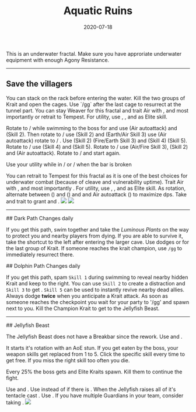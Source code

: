 ﻿---
title: 'Aquatic Ruins'
date: '2020-07-18'
image: './images/header.jpg'
group: 'T4'
api: 2956
bosses: 1
difficulties: [{ level: 76, ar: 107 }]
record:
  {
    time: '2:13',
    by: { name: 'Happens', tag: 'hP' },
    youtube:
      [{ id: 'cRKap-6_W48', name: 'Guts', specialization: 'Chronomancer' }],
  }
cycle: 'Day'
potions: [{ id: 50082, description: 'only for the Krait at the beginning' }]
sigils:
  [
    { id: 24658, description: 'only for the Krait at the beginning' },
    { id: 24615 },
    { id: 24868 },
  ]
consumables: [78978]
---

<Message>
This is an underwater fractal. Make sure you have approriate underwater equipment with enough Agony Resistance.
</Message>

---

## Save the villagers <Item id="50082" disableText/><Item id="24658" disableText/>

<Grid>
<GridItem sm="8">
You can stack <Boon name="might"/> on the rack before entering the water. Kill the two groups of Krait and open the cages. Use `/gg` after the last cage to resurrect at the tunnel part.

<Tabs>
<Tab specialization="weaver">
You can stay Weaver for this fractal and trait Air with <Trait id="232" disableText/>, <Trait id="214" disableText/> and most importantly <Trait id="1503"/> or retrait to Tempest. For utility, use <Skill id="5638" disableText/>, <Skill id="40183" disableText/>, <Skill id="5539" disableText/> and <Skill id="43638"/> as Elite skill.
  
Rotate to <Skill name="Air Attunement" profession="Elementalist" disableText/> / <Skill name="Air Attunement" profession="Elementalist" disableText/> while swimming to the boss for <Trait name="Elements of Rage"/> and use <Skill name="Forked Lightning" profession="Elementalist"/> (Air autoattack) and <Skill name="Electrocute" profession="Elementalist"/> (Skill 2). Then rotate to <Skill name="Earth Attunement" profession="Elementalist" disableText/> / <Skill name="Air Attunement" profession="Elementalist" disableText/>  use  <Skill name="Rock Spray" profession="Elementalist"/> (Skill 2) and <Skill name="Sodden Swath" profession="Elementalist"/> (Earth/Air Skill 3) use <Skill name="Forked Lightning" profession="Elementalist"/> (Air autoattack) rotate to <Skill name="Fire Attunement" profession="Elementalist" disableText/> / <Skill name="Earth Attunement" profession="Elementalist" disableText/>. Use <Skill name="Boil" profession="Elementalist"/> (Skill 2) <Skill name="Molten Burst" profession="Elementalist"/> (Fire/Earth Skill 3) and <Skill name="Rock Anchor" profession="Elementalist"/> (Skill 4) <Skill name="Murky water" profession="Elementalist"/> (Skill 5). Rotate to <Skill name="Fire Attunement" profession="Elementalist" disableText/> / <Skill name="Fire Attunement" profession="Elementalist" disableText/> use <Skill name="LavaChains" profession="Elementalist"/> (Skill 4) and <Skill name="Heat Wave" profession="Elementalist"/> (Skill 5). Rotate to <Skill name="Air Attunement" profession="Elementalist" disableText/> / <Skill name="Fire Attunement" profession="Elementalist" disableText/> use <Skill name="Plasmic Strike" profession="Elementalist"/> (Air/Fire Skill 3), <Skill name="Electrocute" profession="Elementalist"/> (Skill 2) and <Skill name="Forked Lightning" profession="Elementalist"/> (Air autoattack). Rotate to <Skill name="Air Attunement" profession="Elementalist" disableText/> / <Skill name="Air Attunement" profession="Elementalist" disableText/> and start again.

Use your utility while in <Skill name="Fire Attunement" profession="Elementalist" disableText/> / <Skill name="Fire Attunement" profession="Elementalist" disableText/> or <Skill name="Air Attunement" profession="Elementalist" disableText/> / <Skill name="Air Attunement" profession="Elementalist" disableText/> when the bar is broken
</Tab>

<Tab specialization="tempest">
You can retrait to Tempest for this fractal as it is one of the best choices for underwater combat (because of cleave and vulnerability uptime).     
        Trait Air with <Trait id="232" disableText/>, <Trait id="214" disableText/> and most importantly <Trait id="1503"/>. For utility, use <Skill id="5638" disableText/>, <Skill id="5539" disableText/>, <Skill id="30662" disableText/> and <Skill id="29968" disableText/> as Elite skill.     
        As rotation, alternate between <Skill id="29719"/> (<Skill id="5494" disableText/>) and <Skill id="5597"/> (<Skill id="5492" disableText/>) and <Skill id="5655"/> and Air autoattack (<Skill id="5494" disableText/>) to maximize dps. 
</Tab>

<Tab specialization="warrior">
Take <Skill id="14403"/> and trait <Trait id="1711"/> to grant <Boon name="fury"/> and <Boon name="might"/>.
</Tab>
</Tabs>

</GridItem>

<GridItem sm="4">
    <Image src="./images/wooden_rack.jpg" caption="The wooden rack"/>
    <Image src="./images/trapped_villagers.jpg" caption="Villagers are trapped in cages"/>
</GridItem>
</Grid>

---

<Grid>
<GridItem>
## Dark Path <Label>Changes daily</Label>

If you get this path, swim together and take the _Luminous Plants_ on the way to protect you and nearby players from dying. If you are able to survive it, take the shortcut to the left after entering the larger cave. Use dodges or <Effect name="invulnerability"/> for the last group of Krait. If someone reaches the krait champion, use `/gg` to immediately resurrect there.
</GridItem>

<GridItem>
## Dolphin Path <Label>Changes daily</Label>

If you get this path, spam `Skill 1` during swimming to reveal nearby hidden Krait and keep to the right. You can use `Skill 2` to create a distraction and `Skill 3` to get <Effect name="Stealth"/>. `Skill 5` can be used to instantly revive nearby dead allies. Always dodge **twice** when you anticipate a Krait attack. As soon as someone reaches the checkpoint you wait for your party to '/gg' and spawn  next to you. Kill the Champion Krait to get to the Jellyfish Beast.
</GridItem>

</Grid>

---

<Grid>
<GridItem sm="7">
## Jellyfish Beast

The Jellyfish Beast does not have a Breakbar since the rework. Use <Item id="24615"/> and <Item id="24658"/>.

It starts it's rotation with an AoE stun. If you get eaten by the boss, your weapon skills get replaced from 1 to 5. Click the specific skill every time to get free. If you miss the right skill too often you die.

Every 25% the boss gets <Effect name="Invulnerability"/> and Elite Kraits spawn. Kill them to continue the fight.

</GridItem>

<GridItem sm="5">

<Tabs>
<Tab specialization="revenant">
Use <Skill name="Legendary Dwarf Stance"/> and <Skill name="Legendary Assassin Stance"/>. Use <Skill name="Legendary Demon Stance"/> instead of <Skill name="Legendary Assassin Stance" disableText/> if there is <Instability name="No Pain No Gain"/>. When the Jellyfish raises all of it's tentacle cast <Skill name="Inspiring Reinforcement"/>. 
</Tab>
<Tab specialization="guardian">
Use <Skill name="Stand your ground"/>. If you have multiple Guardians in your team, consider taking <Skill id="43357"/>.
</Tab>
</Tabs> 
</GridItem>

<GridItem sm="12">
<Image src="./images/the_jellyfish_beast.jpg" caption="The Jellyfish Beast"/>
</GridItem>
</Grid>


